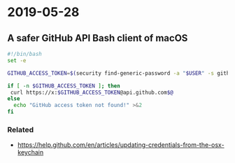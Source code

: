 # 2019-05-28

## A safer GitHub API Bash client of macOS

```bash
#!/bin/bash
set -e

GITHUB_ACCESS_TOKEN=$(security find-generic-password -a "$USER" -s github -w)

if [ -n $GITHUB_ACCESS_TOKEN ]; then
 curl https://x:$GITHUB_ACCESS_TOKEN@api.github.com$@
else
  echo "GitHub access token not found!" >&2
fi
```

### Related
* https://help.github.com/en/articles/updating-credentials-from-the-osx-keychain
